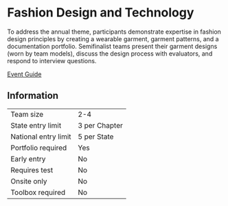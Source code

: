 # Fashion Design and Technology

To address the annual theme, participants demonstrate
expertise in fashion design principles by creating a wearable
garment, garment patterns, and a documentation portfolio.
Semifinalist teams present their garment designs (worn by
team models), discuss the design process with evaluators, and
respond to interview questions.

[Event Guide](https://lwsd.sharepoint.com/:b:/r/sites/GR-JHS-TechnologyStudentAssociation-SCA/Shared%20Documents/23-24/Competition/Event%20Guides/HS%20-%20Fashion%20Design%20and%20Technology.pdf)

## Information

|                      |               |
| -------------------- | ------------- |
| Team size            | 2-4           |
| State entry limit    | 3 per Chapter |
| National entry limit | 5 per State   |
| Portfolio required   | Yes           |
| Early entry          | No            |
| Requires test        | No            |
| Onsite only          | No            |
| Toolbox required     | No            |

